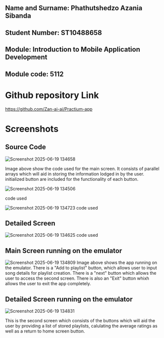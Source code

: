 ## Name and Surname: Phathutshedzo Azania Sibanda ##
## Student Number: ST10488658 ##
## Module: Introduction to Mobile Application Development ##
## Module code: 5112 ##



# Github repository Link # 
https://github.com/Zan-ai-ai/Practium-app


# Screenshots #


## Source Code ##


![Screenshot 2025-06-19 134658](https://github.com/user-attachments/assets/134e1d42-d881-4bc4-b5e6-b7fe1bf3c982)

 Image above show the code used for the main screen. It consists of parallel arrays which will aid in storing the information lodged in by the user. initialized button are included for the functionality of each button. 




![Screenshot 2025-06-19 134506](https://github.com/user-attachments/assets/0e2e7539-3c24-4abd-85b8-16b0cf5d6c66)

code used


![Screenshot 2025-06-19 134723](https://github.com/user-attachments/assets/00db0a09-e151-45a9-944e-f84375abcf29)
code used 

## Detailed Screen ##
![Screenshot 2025-06-19 134625](https://github.com/user-attachments/assets/02770c10-9821-4bce-ade9-fce24ed3e1cd)
 code used 

## Main Screen running on the emulator ##
![Screenshot 2025-06-19 134809](https://github.com/user-attachments/assets/26973636-a063-4974-9e09-5b7ca8cd19e8)
Image above shows the app running on the emulator. There is a "Add to playlist" button, which allows user to input song details for playlist creation. There is a "next" button which allows the user to access the second screen. There is also an "Exit" button whixh allows the user to exit the app completely.



## Detailed Screen  running on the emulator ##
![Screenshot 2025-06-19 134831](https://github.com/user-attachments/assets/198c5a9c-e434-4e24-b293-06420b5e21d3)

This is the second screen which consists of the buttons which will aid the user by providing a list of stored playlists, calulating the average ratings as well as a return to home screen button. 

